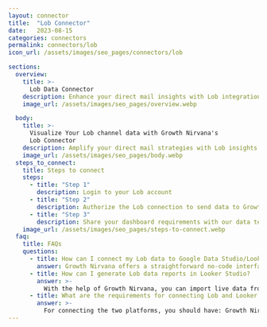 ```yaml
---
layout: connector
title:  "Lob Connector"
date:   2023-08-15
categories: connectors
permalink: connectors/lob
icon_url: /assets/images/seo_pages/connectors/lob

sections:
  overview:
    title: >-
      Lob Data Connector
    description: Enhance your direct mail insights with Lob integration. Seamlessly merge direct mail data from Lob with Looker Studio's analytical capabilities, unlocking insights that shape marketing strategies, recipient engagement, and operational excellence.
    image_url: /assets/images/seo_pages/overview.webp

  body:
    title: >-
      Visualize Your Lob channel data with Growth Nirvana's
      Lob Connector
    description: Amplify your direct mail strategies with Lob insights integrated into Looker Studio.
    image_url: /assets/images/seo_pages/body.webp
  steps_to_connect:
    title: Steps to connect
    steps:
      - title: "Step 1"
        description: Login to your Lob account
      - title: "Step 2"
        description: Authorize the Lob connection to send data to Growth Nirvana
      - title: "Step 3"
        description: Share your dashboard requirements with our data team. We will build the report for you.
    image_url: /assets/images/seo_pages/steps-to-connect.webp
  faq:
    title: FAQs
    questions:
      - title: How can I connect my Lob data to Google Data Studio/Looker Studio?
        answer: Growth Nirvana offers a straightforward no-code interface to connect to Lob data sources.
      - title: How can I generate Lob data reports in Looker Studio?
        answer: >-
          With the help of Growth Nirvana, you can import live data from Lob into Looker Studio. These data can be viewed in charts, tables, and dashboards to generate branded reports that can be shared instantly.
      - title: What are the requirements for connecting Lob and Looker Studio?
        answer: >-
          For connecting the two platforms, you should have: Growth Nirvana Account and Lob Ads Account
---
```

